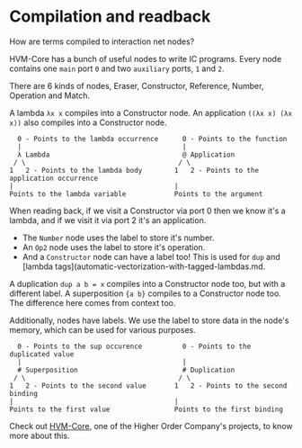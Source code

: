 # Compilation and readback

How are terms compiled to interaction net nodes?

HVM-Core has a bunch of useful nodes to write IC programs.
Every node contains one `main` port `0` and two `auxiliary` ports, `1` and `2`.

There are 6 kinds of nodes, Eraser, Constructor, Reference, Number, Operation and Match.

A lambda `λx x` compiles into a Constructor node.
An application `((λx x) (λx x))` also compiles into a Constructor node.

```
  0 - Points to the lambda occurrence      0 - Points to the function
  |                                        |
  λ Lambda                                 @ Application
 / \                                      / \
1   2 - Points to the lambda body        1   2 - Points to the application occurrence
|                                        |
Points to the lambda variable            Points to the argument
```

When reading back, if we visit a Constructor via port 0 then we know it's a lambda, and if we visit it via port 2 it's an application.

- The `Number` node uses the label to store it's number.
- An `Op2` node uses the label to store it's operation.
- And a `Constructor` node can have a label too! This is used for `dup` and [lambda tags](automatic-vectorization-with-tagged-lambdas.md.

A duplication `dup a b = x` compiles into a Constructor node too, but with a different label.
A superposition `{a b}` compiles to a Constructor node too. The difference here comes from context too.

Additionally, nodes have labels. We use the label to store data in the node's memory, which can be used for various purposes.

```
  0 - Points to the sup occurence          0 - Points to the duplicated value
  |                                        |
  # Superposition                          # Duplication
 / \                                      / \
1   2 - Points to the second value       1   2 - Points to the second binding
|                                        |
Points to the first value                Points to the first binding
```

Check out [HVM-Core](https://github.com/HigherOrderCO/hvm-core/tree/main#language), one of the Higher Order Company's projects, to know more about this.
